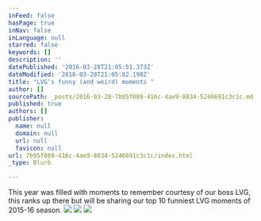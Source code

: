 ```yaml
---
inFeed: false
hasPage: true
inNav: false
inLanguage: null
starred: false
keywords: []
description: ''
datePublished: '2016-03-28T21:05:51.373Z'
dateModified: '2016-03-28T21:05:02.190Z'
title: "LVG's funny (and weird) moments "
author: []
sourcePath: _posts/2016-03-28-7b95f089-416c-4ae9-8834-5246691c3c1c.md
published: true
authors: []
publisher:
  name: null
  domain: null
  url: null
  favicon: null
url: 7b95f089-416c-4ae9-8834-5246691c3c1c/index.html
_type: Blurb

---
```

This year was filled with moments to remember courtesy of our boss LVG, this ranks up there but will be sharing our top 10 funniest LVG moments of 2015-16 season.
![](https://the-grid-user-content.s3-us-west-2.amazonaws.com/6ff9d106-45ed-4453-ad2e-f2c4e2fc2774.jpg)
![](https://the-grid-user-content.s3-us-west-2.amazonaws.com/57aca15a-15cf-437a-9bba-cc1a7e73d08f.jpg)
![](https://the-grid-user-content.s3-us-west-2.amazonaws.com/88547693-f049-48f3-8430-3cb4990e2248.jpg)